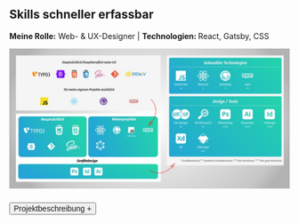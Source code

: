 ## Skills schneller erfassbar

<p style="font-size: var(--fs-sm); line-height: var(--lh-base); color: var(--col-gray)"><strong>Meine Rolle:</strong> Web- & UX-Designer | <strong>Technologien: </strong>React, Gatsby, CSS</p>

![Vereinsseite der Tagesmütter](../images/SkillsRework.jpg)

<div class="description-button" style="padding-top: 0.5rem; border-top: 1px solid var(--col-lightgray)">
    <button style="font-size: var(--fs-sm); color: var(--col-darkgray); font-weight: var(--fw-bold);">Projektbeschreibung +</button>
</div>

<div class="project-description" style="padding-bottom: 0.5rem; height: 0; overflow: hidden; transition: height 1s ease; interpolate-size: allow-keywords; border-bottom: 1px solid var(--col-lightgray)">

#### Herausforderung

Die Darstellung meiner beruflichen Fähigkeiten wirkte zerstreut und es wurden nicht alle Fragen (z. B. für Recruiter) beantwortet. Alle meine Fähigkeiten sollten übersichtlicher und leichter erfassbar zusammengefasst und zudem der aktuelle Wissenstand gezeigt werden.

#### Vorgehen

1. **User-Research** (Fragen an Recruiter, Freunde, Bekannte) zeigte auf, dass die bisherige Darstellung zu unübersichtlich war und nicht klar war, was genau meine Fähigkeiten sind.
2. Grober **Aufbau im Grafikprogramm** Inkscape erstellt, um die einzelnen Bereiche zu strukturieren und die Farbgebung zu testen.
3. Finetuning und Umsetzung mit **CSS** im Projekt.
4. Anpassen der Formulierungen und Hinzufügen von **ausgeschriebenen Technologienamen,** um die Übersichtlichkeit zu erhöhen.
5. Darstellung der **Wissensstände mit kleinen Sternen** unter den Logos und einer Legende unten drunter.
6. **Test und Validierung** der Änderungen mit **Heuristic Markup** und einem **5-Sekunden-Test**.

#### Ergebnis

Meine Kenntnisse sind jetzt schneller erfassbar und werden leichter verstanden, außerdem wirk alles viel ruhiger und geordneter.<br/><br/>

</div>
